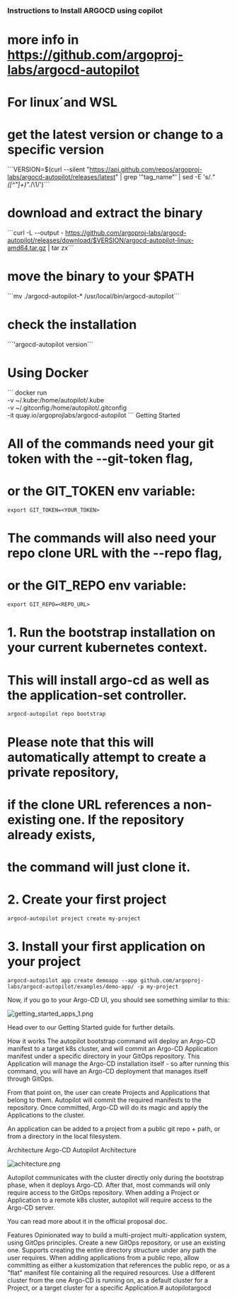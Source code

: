 ### Instructions to Install ARGOCD using copilot ###
# more info in https://github.com/argoproj-labs/argocd-autopilot #

# For linux´and WSL #
# get the latest version or change to a specific version
´´´VERSION=$(curl --silent "https://api.github.com/repos/argoproj-labs/argocd-autopilot/releases/latest" | grep '"tag_name"' | sed -E 's/.*"([^"]+)".*/\1/')´´´

# download and extract the binary
´´´curl -L --output - https://github.com/argoproj-labs/argocd-autopilot/releases/download/$VERSION/argocd-autopilot-linux-amd64.tar.gz | tar zx´´´

# move the binary to your $PATH
´´´mv ./argocd-autopilot-* /usr/local/bin/argocd-autopilot´´´

# check the installation
´´´'argocd-autopilot version´´´

# Using Docker #
´´´
docker run \
  -v ~/.kube:/home/autopilot/.kube \
  -v ~/.gitconfig:/home/autopilot/.gitconfig \
  -it quay.io/argoprojlabs/argocd-autopilot <cmd> <flags> 
´´´
Getting Started
# All of the commands need your git token with the --git-token flag,
# or the GIT_TOKEN env variable:

    export GIT_TOKEN=<YOUR_TOKEN>

# The commands will also need your repo clone URL with the --repo flag,
# or the GIT_REPO env variable:

    export GIT_REPO=<REPO_URL>

# 1. Run the bootstrap installation on your current kubernetes context.
# This will install argo-cd as well as the application-set controller.

    argocd-autopilot repo bootstrap

# Please note that this will automatically attempt to create a private repository,
# if the clone URL references a non-existing one. If the repository already exists,
# the command will just clone it.

# 2. Create your first project

    argocd-autopilot project create my-project

# 3. Install your first application on your project

    argocd-autopilot app create demoapp --app github.com/argoproj-labs/argocd-autopilot/examples/demo-app/ -p my-project
Now, if you go to your Argo-CD UI, you should see something similar to this:

![getting_started_apps_1.png](/home/jaherran/code/kubernetes/argo/getting_started_apps_1.png)

Head over to our Getting Started guide for further details.

How it works
The autopilot bootstrap command will deploy an Argo-CD manifest to a target k8s cluster, and will commit an Argo-CD Application manifest under a specific directory in your GitOps repository. This Application will manage the Argo-CD installation itself - so after running this command, you will have an Argo-CD deployment that manages itself through GitOps.

From that point on, the user can create Projects and Applications that belong to them. Autopilot will commit the required manifests to the repository. Once committed, Argo-CD will do its magic and apply the Applications to the cluster.

An application can be added to a project from a public git repo + path, or from a directory in the local filesystem.

Architecture
Argo-CD Autopilot Architecture

![achitecture.png](/home/jaherran/code/kubernetes/argo/architecture.png)

Autopilot communicates with the cluster directly only during the bootstrap phase, when it deploys Argo-CD. After that, most commands will only require access to the GitOps repository. When adding a Project or Application to a remote k8s cluster, autopilot will require access to the Argo-CD server.

You can read more about it in the official proposal doc.

Features
Opinionated way to build a multi-project multi-application system, using GitOps principles.
Create a new GitOps repository, or use an existing one.
Supports creating the entire directory structure under any path the user requires.
When adding applications from a public repo, allow committing as either a kustomization that references the public repo, or as a "flat" manifest file containing all the required resources.
Use a different cluster from the one Argo-CD is running on, as a default cluster for a Project, or a target cluster for a specific Application.# autopilotargocd
